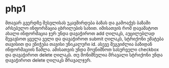 # php1
მთავარ გვერდზე შესვლისას უკავშირდება ბაზას და გამოაქვს ბაზაში არსებულო ინფორმაცია
ცხრილების სახით.
იმისათვის რომ დავამატოთ ახალი ინფორმაცია ჯერ უნდა დავაჭიროთ add ღილაკს,
აუცილებლად შევავსოთ ყველა ველი და დავაჭიროთ submit ღილაკს, სტრიქონი ემატება
თავისით და ენიჭება თავისი უნიკალური id. 
ასევე შეგვიძლია ბაზიდან ინფორმაციის წაშლა. ამისათვის უნდა მოვნიშნოთ
სასურველი checkbox და დავაჭიროთ delete ღილაკს. თუ მონიშნულია მრავალი
სტრიქონი უნდა დავაჭიროთ delete ღილაკს მრავალჯერ. 
